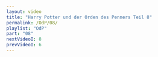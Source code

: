 ```yaml
---
layout: video
title: "Harry Potter und der Orden des Penners Teil 8"
permalink: /OdP/08/
playlist: "OdP"
part: "08"
nextVideoI: 8
prevVideoI: 6
---
```

